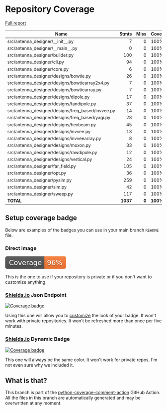 # Repository Coverage

[Full report](https://htmlpreview.github.io/?https://github.com/stevenmburns/antenna_designer/blob/python-coverage-comment-action-data/htmlcov/index.html)

| Name                                                |    Stmts |     Miss |    Cover |   Missing |
|---------------------------------------------------- | -------: | -------: | -------: | --------: |
| src/antenna\_designer/\_\_init\_\_.py               |        7 |        0 |     100% |           |
| src/antenna\_designer/\_\_main\_\_.py               |        0 |        0 |     100% |           |
| src/antenna\_designer/builder.py                    |      100 |        0 |     100% |           |
| src/antenna\_designer/cli.py                        |       94 |        0 |     100% |           |
| src/antenna\_designer/core.py                       |        6 |        0 |     100% |           |
| src/antenna\_designer/designs/bowtie.py             |       26 |        0 |     100% |           |
| src/antenna\_designer/designs/bowtiearray2x4.py     |        7 |        0 |     100% |           |
| src/antenna\_designer/designs/bowtiearray.py        |        7 |        0 |     100% |           |
| src/antenna\_designer/designs/dipole.py             |       17 |        0 |     100% |           |
| src/antenna\_designer/designs/fandipole.py          |       37 |        0 |     100% |           |
| src/antenna\_designer/designs/freq\_based/invvee.py |       14 |        0 |     100% |           |
| src/antenna\_designer/designs/freq\_based/yagi.py   |       28 |        0 |     100% |           |
| src/antenna\_designer/designs/hexbeam.py            |       45 |        0 |     100% |           |
| src/antenna\_designer/designs/invvee.py             |       13 |        0 |     100% |           |
| src/antenna\_designer/designs/invveearray.py        |        8 |        0 |     100% |           |
| src/antenna\_designer/designs/moxon.py              |       33 |        0 |     100% |           |
| src/antenna\_designer/designs/rawdipole.py          |       12 |        0 |     100% |           |
| src/antenna\_designer/designs/vertical.py           |       24 |        0 |     100% |           |
| src/antenna\_designer/far\_field.py                 |      105 |        0 |     100% |           |
| src/antenna\_designer/opt.py                        |       36 |        0 |     100% |           |
| src/antenna\_designer/pysim.py                      |      259 |        0 |     100% |           |
| src/antenna\_designer/sim.py                        |       42 |        0 |     100% |           |
| src/antenna\_designer/sweep.py                      |      117 |        0 |     100% |           |
|                                           **TOTAL** | **1037** |    **0** | **100%** |           |


## Setup coverage badge

Below are examples of the badges you can use in your main branch `README` file.

### Direct image

[![Coverage badge](https://raw.githubusercontent.com/stevenmburns/antenna_designer/python-coverage-comment-action-data/badge.svg)](https://htmlpreview.github.io/?https://github.com/stevenmburns/antenna_designer/blob/python-coverage-comment-action-data/htmlcov/index.html)

This is the one to use if your repository is private or if you don't want to customize anything.

### [Shields.io](https://shields.io) Json Endpoint

[![Coverage badge](https://img.shields.io/endpoint?url=https://raw.githubusercontent.com/stevenmburns/antenna_designer/python-coverage-comment-action-data/endpoint.json)](https://htmlpreview.github.io/?https://github.com/stevenmburns/antenna_designer/blob/python-coverage-comment-action-data/htmlcov/index.html)

Using this one will allow you to [customize](https://shields.io/endpoint) the look of your badge.
It won't work with private repositories. It won't be refreshed more than once per five minutes.

### [Shields.io](https://shields.io) Dynamic Badge

[![Coverage badge](https://img.shields.io/badge/dynamic/json?color=brightgreen&label=coverage&query=%24.message&url=https%3A%2F%2Fraw.githubusercontent.com%2Fstevenmburns%2Fantenna_designer%2Fpython-coverage-comment-action-data%2Fendpoint.json)](https://htmlpreview.github.io/?https://github.com/stevenmburns/antenna_designer/blob/python-coverage-comment-action-data/htmlcov/index.html)

This one will always be the same color. It won't work for private repos. I'm not even sure why we included it.

## What is that?

This branch is part of the
[python-coverage-comment-action](https://github.com/marketplace/actions/python-coverage-comment)
GitHub Action. All the files in this branch are automatically generated and may be
overwritten at any moment.
